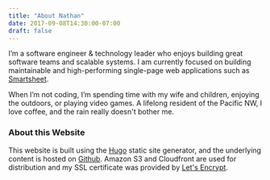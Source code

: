 ```yaml
---
title: "About Nathan"
date: 2017-09-08T14:30:00-07:00
draft: false 
---
```


I’m a software engineer &amp; technology leader who enjoys building great software teams and scalable systems.
I am currently focused on building maintainable and high-performing single-page web applications such as 
[Smartsheet](https://smartsheet.com).

When I’m not coding, I’m spending time with my wife and children, enjoying the outdoors, or playing video games.
A lifelong resident of the Pacific NW, I love coffee, and the rain really doesn't bother me.

### About this Website

This website is built using the [Hugo](https://gohugo.io) static site generator, and the underlying content is hosted
on [Github](https://github.com/NateHark/blog). Amazon S3 and Cloudfront are used for distribution and my SSL
certificate was provided by [Let's Encrypt](https://letsencrypt.org/).